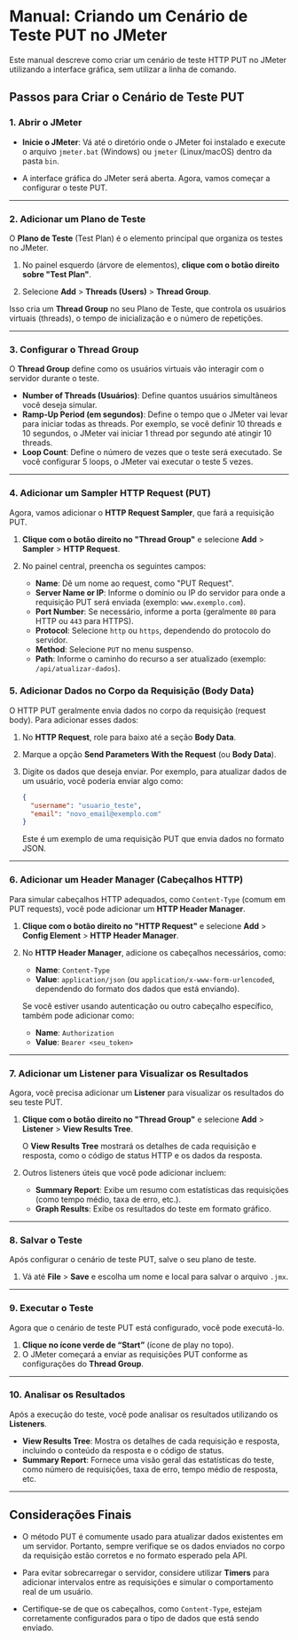# Manual: Criando um Cenário de Teste PUT no JMeter

Este manual descreve como criar um cenário de teste HTTP PUT no JMeter utilizando a interface gráfica, sem utilizar a linha de comando.

## Passos para Criar o Cenário de Teste PUT

### 1. **Abrir o JMeter**

- **Inicie o JMeter**: Vá até o diretório onde o JMeter foi instalado e execute o arquivo `jmeter.bat` (Windows) ou `jmeter` (Linux/macOS) dentro da pasta `bin`.
  
- A interface gráfica do JMeter será aberta. Agora, vamos começar a configurar o teste PUT.

---

### 2. **Adicionar um Plano de Teste**

O **Plano de Teste** (Test Plan) é o elemento principal que organiza os testes no JMeter.

1. No painel esquerdo (árvore de elementos), **clique com o botão direito sobre "Test Plan"**.
   
2. Selecione **Add** > **Threads (Users)** > **Thread Group**.

Isso cria um **Thread Group** no seu Plano de Teste, que controla os usuários virtuais (threads), o tempo de inicialização e o número de repetições.

---

### 3. **Configurar o Thread Group**

O **Thread Group** define como os usuários virtuais vão interagir com o servidor durante o teste.

- **Number of Threads (Usuários)**: Define quantos usuários simultâneos você deseja simular.
- **Ramp-Up Period (em segundos)**: Define o tempo que o JMeter vai levar para iniciar todas as threads. Por exemplo, se você definir 10 threads e 10 segundos, o JMeter vai iniciar 1 thread por segundo até atingir 10 threads.
- **Loop Count**: Define o número de vezes que o teste será executado. Se você configurar 5 loops, o JMeter vai executar o teste 5 vezes.

---

### 4. **Adicionar um Sampler HTTP Request (PUT)**

Agora, vamos adicionar o **HTTP Request Sampler**, que fará a requisição PUT.

1. **Clique com o botão direito no "Thread Group"** e selecione **Add** > **Sampler** > **HTTP Request**.

2. No painel central, preencha os seguintes campos:

   - **Name**: Dê um nome ao request, como "PUT Request".
   - **Server Name or IP**: Informe o domínio ou IP do servidor para onde a requisição PUT será enviada (exemplo: `www.exemplo.com`).
   - **Port Number**: Se necessário, informe a porta (geralmente `80` para HTTP ou `443` para HTTPS).
   - **Protocol**: Selecione `http` ou `https`, dependendo do protocolo do servidor.
   - **Method**: Selecione `PUT` no menu suspenso.
   - **Path**: Informe o caminho do recurso a ser atualizado (exemplo: `/api/atualizar-dados`).

### 5. **Adicionar Dados no Corpo da Requisição (Body Data)**

O HTTP PUT geralmente envia dados no corpo da requisição (request body). Para adicionar esses dados:

1. No **HTTP Request**, role para baixo até a seção **Body Data**.
   
2. Marque a opção **Send Parameters With the Request** (ou **Body Data**).

3. Digite os dados que deseja enviar. Por exemplo, para atualizar dados de um usuário, você poderia enviar algo como:

   ```json
   {
     "username": "usuario_teste",
     "email": "novo_email@exemplo.com"
   }
   ```

   Este é um exemplo de uma requisição PUT que envia dados no formato JSON.

---

### 6. **Adicionar um Header Manager (Cabeçalhos HTTP)**

Para simular cabeçalhos HTTP adequados, como `Content-Type` (comum em PUT requests), você pode adicionar um **HTTP Header Manager**.

1. **Clique com o botão direito no "HTTP Request"** e selecione **Add** > **Config Element** > **HTTP Header Manager**.

2. No **HTTP Header Manager**, adicione os cabeçalhos necessários, como:

   - **Name**: `Content-Type`
   - **Value**: `application/json` (ou `application/x-www-form-urlencoded`, dependendo do formato dos dados que está enviando).

   Se você estiver usando autenticação ou outro cabeçalho específico, também pode adicionar como:

   - **Name**: `Authorization`
   - **Value**: `Bearer <seu_token>`

---

### 7. **Adicionar um Listener para Visualizar os Resultados**

Agora, você precisa adicionar um **Listener** para visualizar os resultados do seu teste PUT.

1. **Clique com o botão direito no "Thread Group"** e selecione **Add** > **Listener** > **View Results Tree**.
   
   O **View Results Tree** mostrará os detalhes de cada requisição e resposta, como o código de status HTTP e os dados da resposta.

2. Outros listeners úteis que você pode adicionar incluem:
   - **Summary Report**: Exibe um resumo com estatísticas das requisições (como tempo médio, taxa de erro, etc.).
   - **Graph Results**: Exibe os resultados do teste em formato gráfico.

---

### 8. **Salvar o Teste**

Após configurar o cenário de teste PUT, salve o seu plano de teste.

1. Vá até **File** > **Save** e escolha um nome e local para salvar o arquivo `.jmx`.

---

### 9. **Executar o Teste**

Agora que o cenário de teste PUT está configurado, você pode executá-lo.

1. **Clique no ícone verde de “Start”** (ícone de play no topo).
2. O JMeter começará a enviar as requisições PUT conforme as configurações do **Thread Group**.

---

### 10. **Analisar os Resultados**

Após a execução do teste, você pode analisar os resultados utilizando os **Listeners**.

- **View Results Tree**: Mostra os detalhes de cada requisição e resposta, incluindo o conteúdo da resposta e o código de status.
- **Summary Report**: Fornece uma visão geral das estatísticas do teste, como número de requisições, taxa de erro, tempo médio de resposta, etc.

---

## Considerações Finais

- O método PUT é comumente usado para atualizar dados existentes em um servidor. Portanto, sempre verifique se os dados enviados no corpo da requisição estão corretos e no formato esperado pela API.
  
- Para evitar sobrecarregar o servidor, considere utilizar **Timers** para adicionar intervalos entre as requisições e simular o comportamento real de um usuário.

- Certifique-se de que os cabeçalhos, como `Content-Type`, estejam corretamente configurados para o tipo de dados que está sendo enviado.

